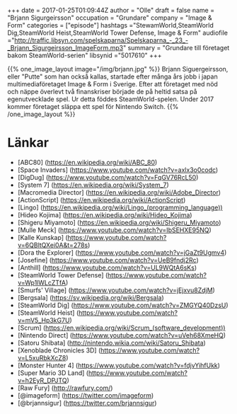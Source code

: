 +++
date = 2017-01-25T01:09:44Z
author = "Olle"
draft = false
name = "Brjann Sigurgeirsson"
occupation = "Grundare"
company = "Image & Form"
categories = ["episode"]
hashtags ="StewamWorld,SteamWorld Dig,SteamWorld Heist,SteamWorld Tower Defense, Image & Form"
audiofile ="http://traffic.libsyn.com/spelskaparna/Spelskaparna_-_23_-_Brjann_Sigurgeirsson_ImageForm.mp3"
summary = "Grundare till företaget bakom SteamWorld-serien"
libsynid ="5017610"
+++

{{% one_image_layout image="/img/brjann.jpg" %}}
Brjann Siguergeirsson, eller "Putte" som han också kallas, startade
efter många års jobb i japan multimediaföretaget Image & Form i Sverige.
Efter att företaget med nöd och näppe överlevt två finanskriser började
de på heltid satsa på egenutvecklade spel. Ur detta föddes SteamWorld-spelen. Under 2017 kommer företaget släppa ett spel för Nintendo Switch.
{{% /one_image_layout %}}

# Länkar
* [ABC80] (https://en.wikipedia.org/wiki/ABC_80)
* [Space Invaders] (https://www.youtube.com/watch?v=axlx3o0codc)
* [DigDug] (https://www.youtube.com/watch?v=FqGV76RcL50)
* [System 7] (https://en.wikipedia.org/wiki/System_7)
* [Macromedia Director] (https://en.wikipedia.org/wiki/Adobe_Director)
* [ActionScript] (https://en.wikipedia.org/wiki/ActionScript) 
* [Lingo] (https://en.wikipedia.org/wiki/Lingo_(programming_language)) 
* [Hideo Kojima] (https://en.wikipedia.org/wiki/Hideo_Kojima)
* [Shigeru Miyamoto] (https://en.wikipedia.org/wiki/Shigeru_Miyamoto)
* [Mulle Meck] (https://www.youtube.com/watch?v=IbSEHXE95NQ)
* [Kalle Kunskap] (https://www.youtube.com/watch?v=6QBltQXei0A&t=278s)
* [Dora the Explorer] (https://www.youtube.com/watch?v=jGaZt9Ugmv4)
* [Josefine] (https://www.youtube.com/watch?v=UeB9fndj2Rc)
* [Anthill] (https://www.youtube.com/watch?v=UL9WQtA6sKs) 
* [SteamWorld Tower Defense] (https://www.youtube.com/watch?v=Wp1lWLcZTfA)
* [Smurfs' Village] (https://www.youtube.com/watch?v=jEjxvu8ZdjM)
* [Bergsala] (https://sv.wikipedia.org/wiki/Bergsala)
* [SteamWorld Dig] (https://www.youtube.com/watch?v=ZMGYQ40DzsU)
* [SteamWorld Heist] (https://www.youtube.com/watch?v=mV5_Hp3kG7U)
* [Scrum] (https://en.wikipedia.org/wiki/Scrum_(software_development))
* [Nintendo Direct] (https://www.youtube.com/watch?v=uVeh68XmeHQ)
* [Satoru Shibata] (http://nintendo.wikia.com/wiki/Satoru_Shibata)
* [Xenoblade Chronicles 3D] (https://www.youtube.com/watch?v=L5xuRbkXcZ8)
* [Monster Hunter 4] (https://www.youtube.com/watch?v=fdjvYihfUkk)
* [Super Mario 3D Land] (https://www.youtube.com/watch?v=h2EyR_DPJTQ)
* [Raw Fury] (http://rawfury.com/)
* [@imageform] (https://twitter.com/imageform)
* [@brjannsigur] (https://twitter.com/brjannsigur)

